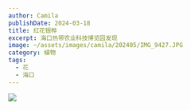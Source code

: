 ```yaml
---
author: Camila
publishDate: 2024-03-18
title: 红花银桦
excerpt: 海口热带农业科技博览园发现
image: ~/assets/images/camila/202405/IMG_9427.JPG
category: 植物
tags:
  - 花
  - 海口
---
```


![](~/assets/images/camila/202405/IMG_9427.JPG)



